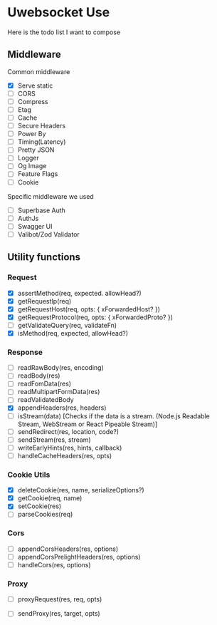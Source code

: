 # Uwebsocket Use

Here is the todo list I want to compose

## Middleware

Common middleware
- [x] Serve static
- [ ] CORS
- [ ] Compress
- [ ] Etag
- [ ] Cache
- [ ] Secure Headers
- [ ] Power By
- [ ] Timing(Latency)
- [ ] Pretty JSON
- [ ] Logger
- [ ] Og Image
- [ ] Feature Flags
- [ ] Cookie

Specific middleware we used

- [ ] Superbase Auth
- [ ] AuthJs
- [ ] Swagger UI
- [ ] Valibot/Zod Validator

## Utility functions

### Request

- [x] assertMethod(req, expected. allowHead?)
- [x] getRequestIp(req)
- [x] getRequestHost(req, opts: { xForwardedHost? })
- [x] getRequestProtocol(req, opts: { xForwardedProto? })
- [ ] getValidateQuery(req, validateFn)
- [x] isMethod(req, expected, allowHead?)

### Response

- [ ] readRawBody(res, encoding)
- [ ] readBody(res)
- [ ] readFomData(res)
- [ ] readMultipartFormData(res)
- [ ] readValidatedBody
- [x] appendHeaders(res, headers)
- [ ] isStream(data) [Checks if the data is a stream. (Node.js Readable Stream, WebStream or React Pipeable Stream)]
- [ ] sendRedirect(res, location, code?)
- [ ] sendStream(res, stream)
- [ ] writeEarlyHints(res, hints, callback)
- [ ] handleCacheHeaders(res, opts)

### Cookie Utils
- [x] deleteCookie(res, name, serializeOptions?)
- [x] getCookie(req, name)
- [x] setCookie(res)
- [ ] parseCookies(req)

### Cors
- [ ] appendCorsHeaders(res, options)
- [ ] appendCorsPrelightHeaders(res, options)
- [ ] handleCors(res, options)

### Proxy
- [ ] proxyRequest(res, req, opts)
- [ ] sendProxy(res, target, opts)
   
